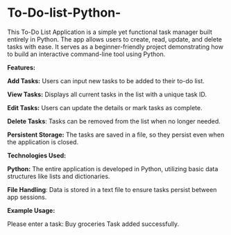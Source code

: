 # To-Do-list-Python-
This To-Do List Application is a simple yet functional task manager built entirely in Python. The app allows users to create, read, update, and delete tasks with ease. It serves as a beginner-friendly project demonstrating how to build an interactive command-line tool using Python.

**Features:**

**Add Tasks:** Users can input new tasks to be added to their to-do list.

**View Tasks:** Displays all current tasks in the list with a unique task ID.

**Edit Tasks:** Users can update the details or mark tasks as complete.

**Delete Tasks**: Tasks can be removed from the list when no longer needed.

**Persistent Storage:** The tasks are saved in a file, so they persist even when the application is closed.

**Technologies Used:**

**Python:** The entire application is developed in Python, utilizing basic data structures like lists and dictionaries.

**File Handling**: Data is stored in a text file to ensure tasks persist between app sessions.

**Example Usage:**

Please enter a task: Buy groceries
Task added successfully.
